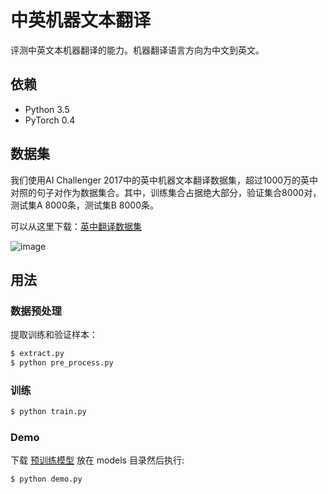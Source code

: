 # 中英机器文本翻译

评测中英文本机器翻译的能力。机器翻译语言方向为中文到英文。


## 依赖

- Python 3.5
- PyTorch 0.4

## 数据集

我们使用AI Challenger 2017中的英中机器文本翻译数据集，超过1000万的英中对照的句子对作为数据集合。其中，训练集合占据绝大部分，验证集合8000对，测试集A 8000条，测试集B 8000条。

可以从这里下载：[英中翻译数据集](https://challenger.ai/datasets/translation)

![image](https://github.com/foamliu/Machine-Translation-v2/raw/master/images/dataset.png)

## 用法

### 数据预处理
提取训练和验证样本：
```bash
$ extract.py
$ python pre_process.py
```

### 训练
```bash
$ python train.py
```


### Demo
下载 [预训练模型](https://github.com/foamliu/Scene-Classification/releases/download/v1.0/model.85-0.7657.hdf5) 放在 models 目录然后执行:

```bash
$ python demo.py
```